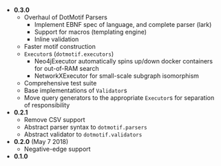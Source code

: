 - **0.3.0**
    - Overhaul of DotMotif Parsers
        - Implement EBNF spec of language, and complete parser (lark)
        - Support for macros (templating engine)
        - Inline validation
    - Faster motif construction
    - `Executor`s (`dotmotif.executors`)
        - Neo4jExecutor automatically spins up/down docker containers for out-of-RAM search
        - NetworkXExecutor for small-scale subgraph isomorphism
    - Comprehensive test suite
    - Base implementations of `Validator`s
    - Move query generators to the appropriate `Executor`s for separation of responsibility
- **0.2.1**
    - Remove CSV support
    - Abstract parser syntax to `dotmotif.parsers`
    - Abstract validator to `dotmotif.validators`
- **0.2.0** (May 7 2018)
    - Negative-edge support
- **0.1.0**
